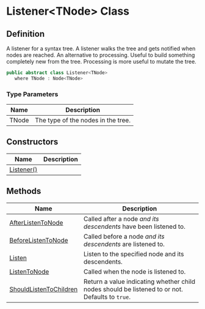 # Listener&lt;TNode&gt; Class
## Definition

A listener for a syntax tree. A listener walks the tree and gets notified when nodes are reached. An alternative to processing. Useful to build something completely new from the tree. Processing is more useful to mutate the tree.

```c#
public abstract class Listener<TNode>
   where TNode : Node<TNode>
```

### Type Parameters

| Name | Description |
| ---- | ----------- |
| TNode | The type of the nodes in the tree. |

## Constructors

| Name | Description |
| ---- | ----------- |
| [Listener()](MrKWatkins.Ast.Listening.Listener-1.-ctor.md) |  |

## Methods

| Name | Description |
| ---- | ----------- |
| [AfterListenToNode](MrKWatkins.Ast.Listening.Listener-1.AfterListenToNode.md) | Called after a node *and its descendents* have been listened to. |
| [BeforeListenToNode](MrKWatkins.Ast.Listening.Listener-1.BeforeListenToNode.md) | Called before a node *and its descendents* are listened to. |
| [Listen](MrKWatkins.Ast.Listening.Listener-1.Listen.md) | Listen to the specified node and its descendents. |
| [ListenToNode](MrKWatkins.Ast.Listening.Listener-1.ListenToNode.md) | Called when the node is listened to. |
| [ShouldListenToChildren](MrKWatkins.Ast.Listening.Listener-1.ShouldListenToChildren.md) | Return a value indicating whether child nodes should be listened to or not. Defaults to `true`. |

